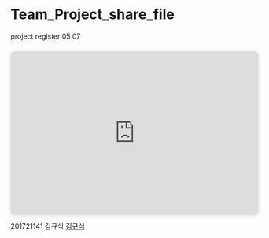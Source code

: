 # Team_Project_share_file
project register 05 07
<div style="position: relative; width: 100%; height: 0; padding-top: 56.2500%;
 padding-bottom: 48px; box-shadow: 0 2px 8px 0 rgba(63,69,81,0.16); margin-top: 1.6em; margin-bottom: 0.9em; overflow: hidden;
 border-radius: 8px; will-change: transform;">
  <iframe style="position: absolute; width: 100%; height: 100%; top: 0; left: 0; border: none; padding: 0;margin: 0;"
    src="https:&#x2F;&#x2F;www.canva.com&#x2F;design&#x2F;DAEfZ60tfoo&#x2F;view?embed">
  </iframe>
</div>
201721141 김규식 <a href="https:&#x2F;&#x2F;www.canva.com&#x2F;design&#x2F;DAEfZ60tfoo&#x2F;view?utm_content=DAEfZ60tfoo&amp;utm_campaign=designshare&amp;utm_medium=embeds&amp;utm_source=link" target="_blank" rel="noopener">김규식</a>
<br><br>
